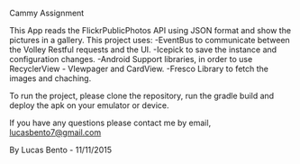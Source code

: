 Cammy Assignment

This App reads the FlickrPublicPhotos API using JSON format and show the pictures in a gallery.
This project uses:
 -EventBus to communicate between the Volley Restful requests and the UI.
 -Icepick to save the instance and configuration changes.
 -Android Support libraries, in order to use RecyclerView - VIewpager and CardView. 
 -Fresco Library to fetch the images and chaching. 


To run the project, please clone the repository, run the gradle build and deploy the apk on your emulator or device.

If you have any questions please contact me by email, lucasbento7@gmail.com

By Lucas Bento - 11/11/2015
